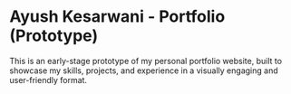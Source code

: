 # Ayush Kesarwani - Portfolio (Prototype) 

This is an early-stage prototype of my personal portfolio website, built to showcase my skills, projects, and experience in a visually engaging and user-friendly format. 
